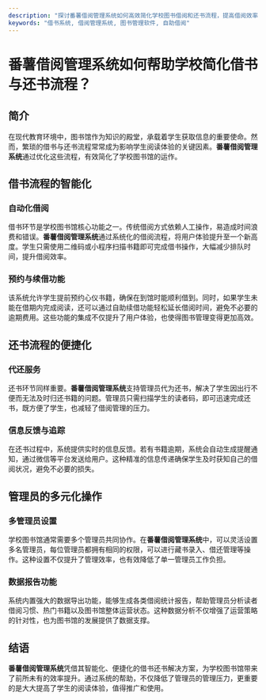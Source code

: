 ```yaml
---
description: "探讨番薯借阅管理系统如何高效简化学校图书借阅和还书流程，提高借阅效率和用户体验。"
keywords: "借书系统, 借阅管理系统, 图书管理软件, 自助借阅"
---
```

# 番薯借阅管理系统如何帮助学校简化借书与还书流程？

## 简介

在现代教育环境中，图书馆作为知识的殿堂，承载着学生获取信息的重要使命。然而，繁琐的借书与还书流程常常成为影响学生阅读体验的关键因素。**番薯借阅管理系统**通过优化这些流程，有效简化了学校图书馆的运作。

## 借书流程的智能化

### 自动化借阅

借书环节是学校图书馆核心功能之一。传统借阅方式依赖人工操作，易造成时间浪费和错误。**番薯借阅管理系统**通过系统化的借阅流程，将用户体验提升至一个新高度。学生只需使用二维码或小程序扫描书籍即可完成借书操作，大幅减少排队时间，提升借阅效率。

### 预约与续借功能

该系统允许学生提前预约心仪书籍，确保在到馆时能顺利借到。同时，如果学生未能在借期内完成阅读，还可以通过自助续借功能轻松延长借阅时间，避免不必要的逾期费用。这些功能的集成不仅提升了用户体验，也使得图书管理变得更加高效。

## 还书流程的便捷化

### 代还服务

还书环节同样重要。**番薯借阅管理系统**支持管理员代为还书，解决了学生因出行不便而无法及时归还书籍的问题。管理员只需扫描学生的读者码，即可迅速完成还书，既方便了学生，也减轻了借阅管理的压力。

### 信息反馈与追踪

在还书过程中，系统提供实时的信息反馈。若有书籍逾期，系统会自动生成提醒通知，通过微信等平台发送给用户。这种精准的信息传递确保学生及时获知自己的借阅状况，避免不必要的损失。

## 管理员的多元化操作

### 多管理员设置

学校图书馆通常需要多个管理员共同协作。在**番薯借阅管理系统**中，可以灵活设置多名管理员，每位管理员都拥有相同的权限，可以进行藏书录入、借还管理等操作。这种设置不仅提升了管理效率，也有效降低了单一管理员工作负担。

### 数据报告功能

系统内置强大的数据导出功能，能够生成各类借阅统计报告，帮助管理员分析读者借阅习惯、热门书籍以及图书馆整体运营状态。这种数据分析不仅增强了运营策略的针对性，也为图书馆的发展提供了数据支撑。

## 结语

**番薯借阅管理系统**凭借其智能化、便捷化的借书还书解决方案，为学校图书馆带来了前所未有的效率提升。通过系统的帮助，不仅降低了管理员的管理压力，更重要的是大大提高了学生的阅读体验，值得推广和使用。
